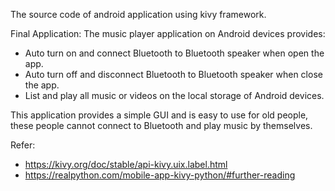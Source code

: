 The source code of android application using kivy framework.

Final Application:
The music player application on Android devices provides:
- Auto turn on and connect Bluetooth to Bluetooth speaker when open the app.
- Auto turn off and disconnect Bluetooth to Bluetooth speaker when close the app.
- List and play all music or videos on the local storage of Android devices.

This application provides a simple GUI and is easy to use for old people, these people
cannot connect to Bluetooth and play music by themselves.
 
Refer:
- https://kivy.org/doc/stable/api-kivy.uix.label.html
- https://realpython.com/mobile-app-kivy-python/#further-reading
